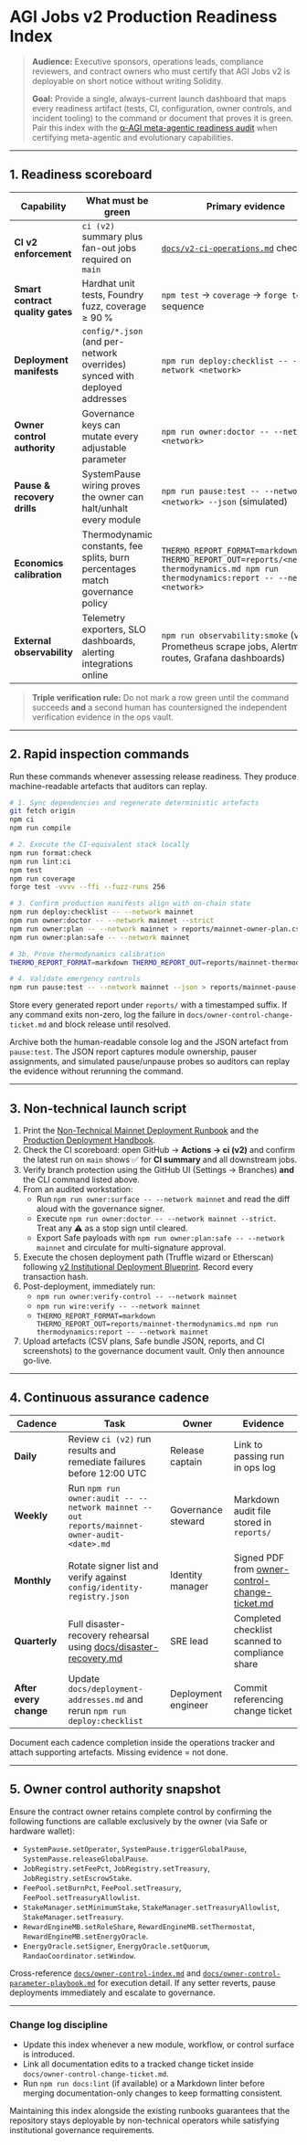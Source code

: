 # AGI Jobs v2 Production Readiness Index

> **Audience:** Executive sponsors, operations leads, compliance reviewers, and contract owners who must certify that AGI Jobs v2 is deployable on short notice without writing Solidity.
>
> **Goal:** Provide a single, always-current launch dashboard that maps every readiness artifact (tests, CI, configuration, owner controls, and incident tooling) to the command or document that proves it is green. Pair this index with the [α-AGI meta-agentic readiness audit](../asi-meta-agentic-readiness.md) when certifying meta-agentic and evolutionary capabilities.

---

## 1. Readiness scoreboard

| Capability | What must be green | Primary evidence | Independent verification |
| --- | --- | --- | --- |
| **CI v2 enforcement** | `ci (v2)` summary plus fan-out jobs required on `main` | [`docs/v2-ci-operations.md`](../v2-ci-operations.md) checklist | Branch protection API probe:<br>`gh api repos/:owner/:repo/branches/main/protection --jq '{required_status_checks: .required_status_checks.contexts}'` |
| **Smart contract quality gates** | Hardhat unit tests, Foundry fuzz, coverage ≥ 90 % | `npm test` → `coverage` → `forge test` sequence | Inspect the latest run under **Actions → ci (v2)** and download `coverage-lcov` |
| **Deployment manifests** | `config/*.json` (and per-network overrides) synced with deployed addresses | `npm run deploy:checklist -- --network <network>` | Compare `deployment/deployment-<network>.json` with [docs/deployment-addresses.md](../deployment-addresses.md) |
| **Owner control authority** | Governance keys can mutate every adjustable parameter | `npm run owner:doctor -- --network <network>` | Run `npm run owner:verify-control -- --network <network>` and file the Markdown proof in `reports/` |
| **Pause & recovery drills** | SystemPause wiring proves the owner can halt/unhalt every module | `npm run pause:test -- --network <network> --json` (simulated) | Manual spot check on Etherscan `SystemPause` write tab using hardware wallet |
| **Economics calibration** | Thermodynamic constants, fee splits, burn percentages match governance policy | `THERMO_REPORT_FORMAT=markdown THERMO_REPORT_OUT=reports/<network>-thermodynamics.md npm run thermodynamics:report -- --network <network>` | Cross-verify with finance-approved baseline in `reports/<network>-economics-baseline.md` |
| **External observability** | Telemetry exporters, SLO dashboards, alerting integrations online | `npm run observability:smoke` (verifies Prometheus scrape jobs, Alertmanager routes, Grafana dashboards) | Confirm dashboard URLs listed in [`docs/institutional-observability.md`](../institutional-observability.md) respond with 200 |

> **Triple verification rule:** Do not mark a row green until the command succeeds **and** a second human has countersigned the independent verification evidence in the ops vault.

---

## 2. Rapid inspection commands

Run these commands whenever assessing release readiness. They produce machine-readable artefacts that auditors can replay.

```bash
# 1. Sync dependencies and regenerate deterministic artefacts
git fetch origin
npm ci
npm run compile

# 2. Execute the CI-equivalent stack locally
npm run format:check
npm run lint:ci
npm test
npm run coverage
forge test -vvvv --ffi --fuzz-runs 256

# 3. Confirm production manifests align with on-chain state
npm run deploy:checklist -- --network mainnet
npm run owner:doctor -- --network mainnet --strict
npm run owner:plan -- --network mainnet > reports/mainnet-owner-plan.csv
npm run owner:plan:safe -- --network mainnet

# 3b. Prove thermodynamics calibration
THERMO_REPORT_FORMAT=markdown THERMO_REPORT_OUT=reports/mainnet-thermodynamics.md npm run thermodynamics:report -- --network mainnet

# 4. Validate emergency controls
npm run pause:test -- --network mainnet --json > reports/mainnet-pause-verification.json
```

Store every generated report under `reports/` with a timestamped suffix. If any command exits non-zero, log the failure in `docs/owner-control-change-ticket.md` and block release until resolved.

Archive both the human-readable console log and the JSON artefact from `pause:test`. The JSON report captures module ownership,
pauser assignments, and simulated pause/unpause probes so auditors can replay the evidence without rerunning the command.

---

## 3. Non-technical launch script

1. Print the [Non-Technical Mainnet Deployment Runbook](nontechnical-mainnet-deployment.md) and the [Production Deployment Handbook](../production-deployment-handbook.md).
2. Check the CI scoreboard: open GitHub → **Actions → ci (v2)** and confirm the latest run on `main` shows ✅ for **CI summary** and all downstream jobs.
3. Verify branch protection using the GitHub UI (Settings → Branches) **and** the CLI command listed above.
4. From an audited workstation:
   - Run `npm run owner:surface -- --network mainnet` and read the diff aloud with the governance signer.
   - Execute `npm run owner:doctor -- --network mainnet --strict`. Treat any ⚠ as a stop sign until cleared.
   - Export Safe payloads with `npm run owner:plan:safe -- --network mainnet` and circulate for multi-signature approval.
5. Execute the chosen deployment path (Truffle wizard or Etherscan) following [v2 Institutional Deployment Blueprint](v2-institutional-deployment-blueprint.md). Record every transaction hash.
6. Post-deployment, immediately run:
   - `npm run owner:verify-control -- --network mainnet`
   - `npm run wire:verify -- --network mainnet`
   - `THERMO_REPORT_FORMAT=markdown THERMO_REPORT_OUT=reports/mainnet-thermodynamics.md npm run thermodynamics:report -- --network mainnet`
7. Upload artefacts (CSV plans, Safe bundle JSON, reports, and CI screenshots) to the governance document vault. Only then announce go-live.

---

## 4. Continuous assurance cadence

| Cadence | Task | Owner | Evidence |
| --- | --- | --- | --- |
| **Daily** | Review `ci (v2)` run results and remediate failures before 12:00 UTC | Release captain | Link to passing run in ops log |
| **Weekly** | Run `npm run owner:audit -- --network mainnet --out reports/mainnet-owner-audit-<date>.md` | Governance steward | Markdown audit file stored in `reports/` |
| **Monthly** | Rotate signer list and verify against `config/identity-registry.json` | Identity manager | Signed PDF from [owner-control-change-ticket.md](../owner-control-change-ticket.md) |
| **Quarterly** | Full disaster-recovery rehearsal using [docs/disaster-recovery.md](../disaster-recovery.md) | SRE lead | Completed checklist scanned to compliance share |
| **After every change** | Update `docs/deployment-addresses.md` and rerun `npm run deploy:checklist` | Deployment engineer | Commit referencing change ticket |

Document each cadence completion inside the operations tracker and attach supporting artefacts. Missing evidence = not done.

---

## 5. Owner control authority snapshot

Ensure the contract owner retains complete control by confirming the following functions are callable exclusively by the owner (via Safe or hardware wallet):

- `SystemPause.setOperator`, `SystemPause.triggerGlobalPause`, `SystemPause.releaseGlobalPause`.
- `JobRegistry.setFeePct`, `JobRegistry.setTreasury`, `JobRegistry.setEscrowStake`.
- `FeePool.setBurnPct`, `FeePool.setTreasury`, `FeePool.setTreasuryAllowlist`.
- `StakeManager.setMinimumStake`, `StakeManager.setTreasuryAllowlist`, `StakeManager.setTreasury`.
- `RewardEngineMB.setRoleShare`, `RewardEngineMB.setThermostat`, `RewardEngineMB.setEnergyOracle`.
- `EnergyOracle.setSigner`, `EnergyOracle.setQuorum`, `RandaoCoordinator.setWindow`.

Cross-reference [`docs/owner-control-index.md`](../owner-control-index.md) and [`docs/owner-control-parameter-playbook.md`](../owner-control-parameter-playbook.md) for execution detail. If any setter reverts, pause deployments immediately and escalate to governance.

---

### Change log discipline

- Update this index whenever a new module, workflow, or control surface is introduced.
- Link all documentation edits to a tracked change ticket inside `docs/owner-control-change-ticket.md`.
- Run `npm run docs:lint` (if available) or a Markdown linter before merging documentation-only changes to keep formatting consistent.

Maintaining this index alongside the existing runbooks guarantees that the repository stays deployable by non-technical operators while satisfying institutional governance requirements.
